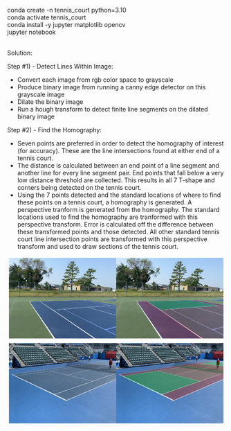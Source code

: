conda create -n tennis_court python=3.10<br/>
conda activate tennis_court<br/>
conda install -y jupyter matplotlib opencv<br/>
jupyter notebook<br/><br/>


Solution:

Step #1) - Detect Lines Within Image:
- Convert each image from rgb color space to grayscale
- Produce binary image from running a canny edge detector on this grayscale image
- Dilate the binary image
- Run a hough transform to detect finite line segments on the dilated binary image

Step #2) - Find the Homography:
- Seven points are preferred in order to detect the homography of interest (for accuracy). These are the line intersections found at either end of a tennis court.
- The distance is calculated between an end point of a line segment and another line for every line segment pair. End points that fall below a very low distance threshold are collected. This results in all 7 T-shape and corners being detected on the tennis court.
- Using the 7 points detected and the standard locations of where to find these points on a tennis court, a homography is generated. A perspective tranform is generated from the homography. The standard locations used to find the homography are tranformed with this perspective transform. Error is calculated off the difference between these transformed points and those detected. All other standard tennis court line intersection points are transformed with this perspective transform and used to draw sections of the tennis court.

![alt text](https://github.com/TrevMasterFlex/tennis_court/blob/main/output/tennis_court0.png?raw=true)
![alt text](https://github.com/TrevMasterFlex/tennis_court/blob/main/output/tennis_court1.png?raw=true)
